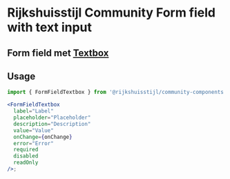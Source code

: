 <!-- @license CC0-1.0 -->

# Rijkshuisstijl Community Form field with text input

## Form field met [Textbox](/docs/rijkshuisstijl-textbox--docs)

## Usage

```jsx
import { FormFieldTextbox } from '@rijkshuisstijl/community-components';

<FormFieldTextbox
  label="Label"
  placeholder="Placeholder"
  description="Description"
  value="Value"
  onChange={onChange}
  error="Error"
  required
  disabled
  readOnly
/>;
```
